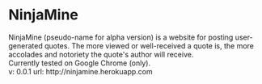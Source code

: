<h1>NinjaMine</h1>
NinjaMine (pseudo-name for alpha version) is a website for posting user-generated quotes. The more viewed or well-received a quote is, the more accolades and notoriety the quote's author will receive.

<br>
Currently tested on Google Chrome (only).
<br>
v: 0.0.1 
url: http://ninjamine.herokuapp.com
